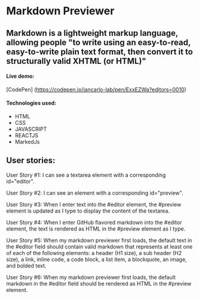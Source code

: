 # Markdown Previewer

## Markdown is a lightweight markup language, allowing people "to write using an easy-to-read, easy-to-write plain text format, then convert it to structurally valid XHTML (or HTML)"

#### Live demo: 
[CodePen] (https://codepen.io/iancarlo-lab/pen/ExxEZWa?editors=0010)

#### Technologies used:

- HTML
- CSS
- JAVASCRIPT
- REACTJS
- MarkedJs

## User stories:

User Story #1: I can see a textarea element with a corresponding id="editor".

User Story #2: I can see an element with a corresponding id="preview".

User Story #3: When I enter text into the #editor element, the #preview element is updated as I type to display the content of the textarea.

User Story #4: When I enter GitHub flavored markdown into the #editor element, the text is rendered as HTML in the #preview element as I type.

User Story #5: When my markdown previewer first loads, the default text in the #editor field should contain valid markdown that represents at least one of each of the following elements: a header (H1 size), a sub header (H2 size), a link, inline code, a code block, a list item, a blockquote, an image, and bolded text.

User Story #6: When my markdown previewer first loads, the default markdown in the #editor field should be rendered as HTML in the #preview element.
